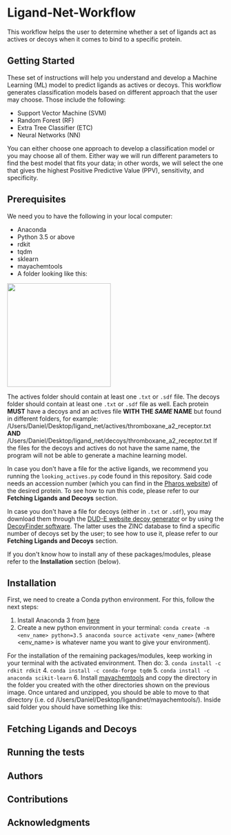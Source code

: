 # Ligand-Net-Workflow
This workflow helps the user to determine whether a set of ligands act as actives or decoys when it comes to bind to a specific protein.

## Getting Started
These set of instructions will help you understand and develop a Machine Learning (ML) model to predict ligands as actives or decoys. This workflow generates classification models based on different approach that the user may choose. Those include the following:

* Support Vector Machine (SVM)
* Random Forest (RF)
* Extra Tree Classifier (ETC)
* Neural Networks (NN)

You can either choose one approach to develop a classification model or you may choose all of them. Either way we will run different parameters to find the best model that fits your data; in other words, we will select the one that gives the highest Positive Predictive Value (PPV), sensitivity, and specificity.

## Prerequisites
We need you to have the following in your local computer:
* Anaconda
* Python 3.5 or above
* rdkit 
* tqdm
* sklearn
* mayachemtools
* A folder looking like this:

<img src="https://github.com/dcastaneda5/Ligand-Net-Workflow/blob/master/folder.png" height="240">

The actives folder should contain at least one `.txt` or `.sdf` file. The decoys folder should contain at least one `.txt` or `.sdf` file as well. Each protein **MUST** have a decoys and an actives file **WITH THE _SAME_ NAME** but found in different folders, for example: /Users/Daniel/Desktop/ligand_net/actives/thromboxane_a2_receptor.txt **AND** /Users/Daniel/Desktop/ligand_net/decoys/thromboxane_a2_receptor.txt
If the files for the decoys and actives do not have the same name, the program will not be able to generate a machine learning model.

In case you don't have a file for the active ligands, we recommend you running the `looking_actives.py` code found in this repository. Said code needs an accession number (which you can find in the [Pharos website](https://pharos.nih.gov/idg/targets)) of the desired protein. To see how to run this code, please refer to our **Fetching Ligands and Decoys** section.

In case you don't have a file for decoys (either in `.txt` or `.sdf`), you may download them through the [DUD-E website decoy generator](http://dude.docking.org/generate) or by using the [DecoyFinder software](http://urvnutrigenomica-ctns.github.io/DecoyFinder/#Downloads_). The latter uses the ZINC database to find a specific number of decoys set by the user; to see how to use it, please refer to our **Fetching Ligands and Decoys** section.

If you don't know how to install any of these packages/modules, please refer to the **Installation** section (below).
## Installation
First, we need to create a Conda python environment. For this, follow the next steps:
1. Install Anaconda 3 from [here](https://www.anaconda.com/download/#linux)
2. Create a new python environment in your terminal:
`conda create -n <env_name> python=3.5 anaconda
source activate <env_name>`
(where <env_name> is whatever name you want to give your environment).

For the installation of the remaining packages/modules, keep working in your terminal with the activated environment. Then do:
3. `conda install -c rdkit rdkit`
4. `conda install -c conda-forge tqdm`
5. `conda install -c anaconda scikit-learn`
6. Install [mayachemtools](http://www.mayachemtools.org/Download.html) and copy the directory in the folder you created with the other directories shown on the previous image. Once untared and unzipped, you should be able to move to that directory (i.e. cd /Users/Daniel/Desktop/ligandnet/mayachemtools/). Inside said folder you should have something like this:



## Fetching Ligands and Decoys

## Running the tests

## Authors

## Contributions

## Acknowledgments





